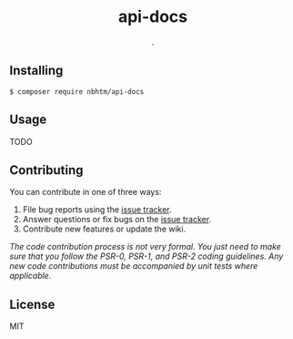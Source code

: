 <h1 align="center"> api-docs </h1>

<p align="center"> .</p>


## Installing

```shell
$ composer require nbhtm/api-docs
```

## Usage

TODO

## Contributing

You can contribute in one of three ways:

1. File bug reports using the [issue tracker](https://github.com/szkj/api-docs/issues).
2. Answer questions or fix bugs on the [issue tracker](https://github.com/szkj/api-docs/issues).
3. Contribute new features or update the wiki.

_The code contribution process is not very formal. You just need to make sure that you follow the PSR-0, PSR-1, and PSR-2 coding guidelines. Any new code contributions must be accompanied by unit tests where applicable._

## License

MIT